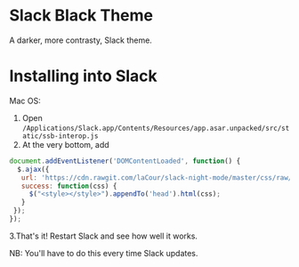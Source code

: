 # Slack Black Theme

A darker, more contrasty, Slack theme.

# Installing into Slack

Mac OS:
1. Open `/Applications/Slack.app/Contents/Resources/app.asar.unpacked/src/static/ssb-interop.js`
2. At the very bottom, add
```js
document.addEventListener('DOMContentLoaded', function() {
  $.ajax({
   url: 'https://cdn.rawgit.com/laCour/slack-night-mode/master/css/raw/black.css',
   success: function(css) {
     $("<style></style>").appendTo('head').html(css);
   }
 });
});
```
3.That's it! Restart Slack and see how well it works.

NB: You'll have to do this every time Slack updates.
